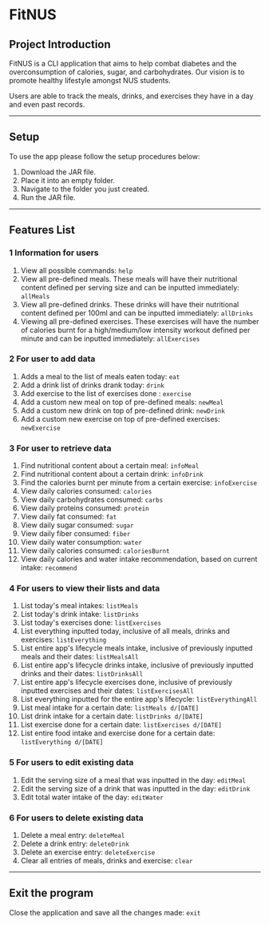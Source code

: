 # FitNUS
## Project Introduction
FitNUS is a CLI application that aims to help combat diabetes and the overconsumption of calories, sugar, and
carbohydrates. Our vision is to promote healthy lifestyle amongst NUS students.

Users are able to track the meals, drinks, and exercises they have in a day and even past records. 
***
## Setup 
To use the app please follow the setup procedures below:
1. Download the JAR file. 
2. Place it into an empty folder. 
3. Navigate to the folder you just created.
4. Run the JAR file.
***
## Features List
### 1 Information for users
1. View all possible commands: `help`
2. View all pre-defined meals. These meals will have their nutritional content defined per serving size and can
be inputted immediately: `allMeals`
3. View all pre-defined drinks. These drinks will have their nutritional content defined per 100ml
and can be inputted immediately: `allDrinks`
4. Viewing all pre-defined exercises. These exercises will have the number of calories burnt for a
high/medium/low intensity workout defined per minute and can be inputted immediately: `allExercises`

### 2 For user to add data
1. Adds a meal to the list of meals  eaten today: `eat`
2. Add a drink list of drinks drank today: `drink`
3. Add exercise to the list of exercises done  : `exercise`
4. Add a custom new meal on top of pre-defined meals: `newMeal`
5. Add a custom new drink on top of pre-defined drink: `newDrink`
6. Add a custom new exercise on top of pre-defined exercises: `newExercise`

### 3 For user to retrieve data
1. Find nutritional content about a certain meal: `infoMeal`
2. Find nutritional content about a certain drink: `infoDrink`
3. Find the calories burnt per minute from a certain exercise: `infoExercise`
4. View daily calories consumed: `calories`
5. View daily carbohydrates consumed: `carbs`
6. View daily proteins consumed: `protein`
7. View daily fat consumed: `fat`
8. View daily sugar consumed: `sugar`
9. View daily fiber consumed: `fiber`
10. View daily water consumption: `water`
11. View daily calories consumed: `caloriesBurnt`
12. View daily calories and water intake recommendation, based on current intake: `recommend`
    
### 4 For users to view their lists and data
1. List today's meal intakes: `listMeals`
2. List today's drink intake: `listDrinks`
3. List today's exercises done: `listExercises`
4. List everything inputted today, inclusive of all meals, drinks and exercises: `listEverything`
5. List entire app's lifecycle meals intake, inclusive of previously inputted meals and their dates: `listMealsAll`
6. List entire app's lifecycle drinks intake, inclusive of previously inputted drinks and their dates: `listDrinksAll`
7. List entire app's lifecycle exercises done, inclusive of previously inputted exercises and their dates: `listExercisesAll`
8. List everything inputted for the entire app's lifecycle: `listEverythingAll`
9. List meal intake for a certain date: `listMeals d/[DATE]`
10. List drink intake for a certain date: `listDrinks d/[DATE]`
11. List exercise done for a certain date: `listExercises d/[DATE]`
12. List entire food intake and exercise done for a certain date: `listEverything d/[DATE]`

### 5 For users to edit existing data
1. Edit the serving size of a meal that was inputted in the day: `editMeal`
2. Edit the serving size of a drink that was inputted in the day: `editDrink`
3. Edit total water intake of the day: `editWater`

### 6 For users to delete existing data
1. Delete a meal entry: `deleteMeal`
2. Delete a drink entry: `deleteDrink`
3. Delete an exercise entry: `deleteExercise`
4. Clear all entries of meals, drinks and exercise: `clear`
***
## Exit the program
Close the application and save all the changes made: `exit`

